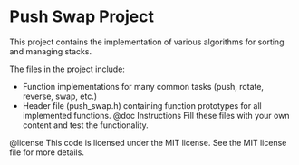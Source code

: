 # Push Swap Project

This project contains the implementation of various algorithms for sorting and managing stacks.

The files in the project include:

- Function implementations for many common tasks (push, rotate, reverse, swap, etc.)
- Header file (push_swap.h) containing function prototypes for all implemented functions.
@doc Instructions
Fill these files with your own content and test the functionality.

@license
This code is licensed under the MIT license. See the MIT license file for more details.